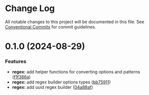 # Change Log

All notable changes to this project will be documented in this file.
See [Conventional Commits](https://conventionalcommits.org) for commit guidelines.

# 0.1.0 (2024-08-29)

### Features

- **regex:** add helper functions for converting options and patterns ([f1f386a](https://github.com/seonggukchoi/packages.js/commit/f1f386aeb3a30401643d2bd52e2727856aa239bb))
- **regex:** add regex builder options types ([bb75911](https://github.com/seonggukchoi/packages.js/commit/bb7591102b610ffc97f4ef67268b211d739de15b))
- **regex:** add uuid regex builder ([04a88af](https://github.com/seonggukchoi/packages.js/commit/04a88af89762834a5c0fa5f9e962fac08ba01e97))

